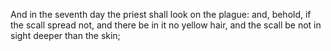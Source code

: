 And in the seventh day the priest shall look on the plague: and, behold, if the scall spread not, and there be in it no yellow hair, and the scall be not in sight deeper than the skin;
